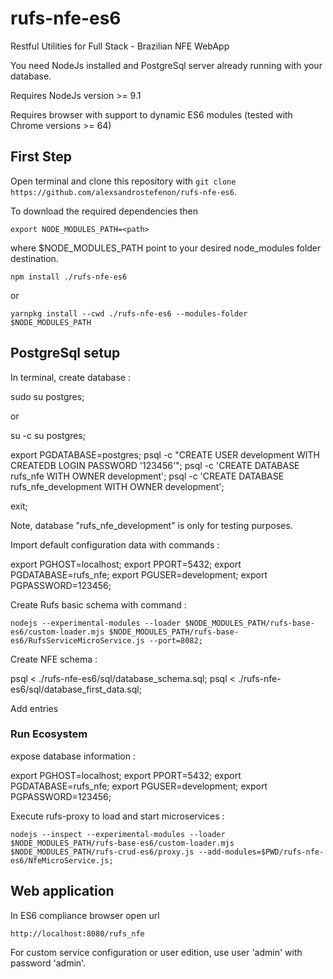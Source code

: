 # rufs-nfe-es6

Restful Utilities for Full Stack - Brazilian NFE WebApp

You need NodeJs installed and PostgreSql server already running with your database.

Requires NodeJs version >= 9.1

Requires browser with support to dynamic ES6 modules (tested with Chrome versions >= 64)

## First Step

Open terminal and clone this repository with `git clone https://github.com/alexsandrostefenon/rufs-nfe-es6`.

To download the required dependencies then

`export NODE_MODULES_PATH=<path>`

where $NODE_MODULES_PATH point to your desired node_modules folder destination.

`npm install ./rufs-nfe-es6` 

or

`yarnpkg install --cwd ./rufs-nfe-es6 --modules-folder $NODE_MODULES_PATH`

## PostgreSql setup

In terminal, create database :

sudo su postgres;

or

su -c su postgres;

export PGDATABASE=postgres;
psql -c "CREATE USER development WITH CREATEDB LOGIN PASSWORD '123456'";
psql -c 'CREATE DATABASE rufs_nfe WITH OWNER development';
psql -c 'CREATE DATABASE rufs_nfe_development WITH OWNER development';

exit;

Note, database "rufs_nfe_development" is only for testing purposes.

Import default configuration data with commands :

export PGHOST=localhost;
export PPORT=5432;
export PGDATABASE=rufs_nfe;
export PGUSER=development;
export PGPASSWORD=123456;

Create Rufs basic schema with command :

`nodejs --experimental-modules --loader $NODE_MODULES_PATH/rufs-base-es6/custom-loader.mjs $NODE_MODULES_PATH/rufs-base-es6/RufsServiceMicroService.js --port=8082;`

Create NFE schema :

psql < ./rufs-nfe-es6/sql/database_schema.sql;
psql < ./rufs-nfe-es6/sql/database_first_data.sql;

Add entries 

### Run Ecosystem

expose database information :

export PGHOST=localhost;
export PPORT=5432;
export PGDATABASE=rufs_nfe;
export PGUSER=development;
export PGPASSWORD=123456;

Execute rufs-proxy to load and start microservices :

`nodejs --inspect --experimental-modules --loader $NODE_MODULES_PATH/rufs-base-es6/custom-loader.mjs $NODE_MODULES_PATH/rufs-crud-es6/proxy.js --add-modules=$PWD/rufs-nfe-es6/NfeMicroService.js;`

## Web application

In ES6 compliance browser open url

`http://localhost:8080/rufs_nfe`

For custom service configuration or user edition, use user 'admin' with password 'admin'.
